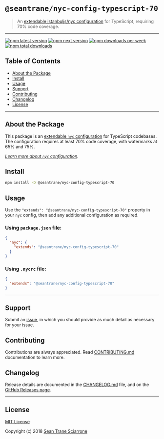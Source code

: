 # `@seantrane/nyc-config-typescript-70`

> An [extendable istanbuljs/nyc configuration](https://github.com/istanbuljs/nyc#publish-and-reuse-your-nyc-configuration) for TypeScript, requiring 70% code coverage.

---

[![npm latest version](https://img.shields.io/npm/v/@seantrane/nyc-config-typescript-70/latest.svg)](https://www.npmjs.com/package/@seantrane/nyc-config-typescript-70) [![npm next version](https://img.shields.io/npm/v/@seantrane/nyc-config-typescript-70/next.svg)](https://www.npmjs.com/package/@seantrane/nyc-config-typescript-70) [![npm downloads per week](https://img.shields.io/npm/dw/@seantrane/nyc-config-typescript-70.svg)](https://www.npmjs.com/package/@seantrane/nyc-config-typescript-70) [![npm total downloads](https://img.shields.io/npm/dt/@seantrane/nyc-config-typescript-70.svg)](https://www.npmjs.com/package/@seantrane/nyc-config-typescript-70)

## Table of Contents

- [About the Package](#about)
- [Install](#install)
- [Usage](#usage)
- [Support](#support)
- [Contributing](#contributing)
- [Changelog](#changelog)
- [License](#license)

---

## About the Package <a id="about"></a>

This package is an [extendable `nyc` configuration](https://github.com/istanbuljs/nyc#publish-and-reuse-your-nyc-configuration) for TypeScript codebases. The configuration requires at least 70% code coverage, with watermarks at 65% and 75%.

_[Learn more about `nyc` configuration](https://github.com/istanbuljs/nyc#configuring-nyc)._

## Install <a id="install"></a>

```sh
npm install -D @seantrane/nyc-config-typescript-70
```

## Usage <a id="usage"></a>

Use the `"extends": "@seantrane/nyc-config-typescript-70"` property in your `nyc` config, then add any additional configuration as required.

### Using `package.json` file:

```json
{
  "nyc": {
    "extends": "@seantrane/nyc-config-typescript-70"
  }
}
```

### Using `.nycrc` file:

```json
{
  "extends": "@seantrane/nyc-config-typescript-70"
}
```

---

## Support <a id="support"></a>

Submit an [issue](https://github.com/seantrane/nyc-config/issues/new), in which you should provide as much detail as necessary for your issue.

## Contributing <a id="contributing"></a>

Contributions are always appreciated. Read [CONTRIBUTING.md](https://github.com/seantrane/nyc-config/blob/master/CONTRIBUTING.md) documentation to learn more.

## Changelog <a id="changelog"></a>

Release details are documented in the [CHANGELOG.md](https://github.com/seantrane/nyc-config/blob/master/packages/nyc-config-typescript-70/CHANGELOG.md) file, and on the [GitHub Releases page](https://github.com/seantrane/nyc-config/releases).

---

## License <a id="license"></a>

[MIT License](https://github.com/seantrane/nyc-config/blob/master/LICENSE)

Copyright (c) 2018 [Sean Trane Sciarrone](https://github.com/seantrane)
